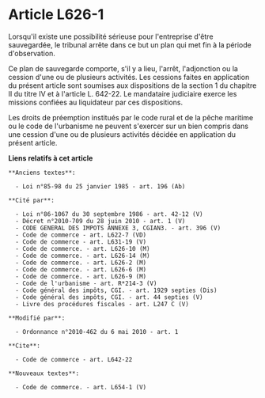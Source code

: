 # Article L626-1

Lorsqu'il existe une possibilité sérieuse pour l'entreprise d'être sauvegardée, le tribunal arrête dans ce but un plan qui
met fin à la période d'observation. 

Ce plan de sauvegarde comporte, s'il y a lieu, l'arrêt, l'adjonction ou la cession d'une ou de plusieurs activités. Les
cessions faites en application du présent article sont soumises aux dispositions de la section 1 du chapitre II du titre IV
et à l'article L. 642-22. Le mandataire judiciaire exerce les missions confiées au liquidateur par ces dispositions. 

Les droits de préemption institués par le code rural et de la pêche maritime ou le code de l'urbanisme ne peuvent s'exercer
sur un bien compris dans une cession d'une ou de plusieurs activités décidée en application du présent article.

**Liens relatifs à cet article**

	**Anciens textes**:

	  - Loi n°85-98 du 25 janvier 1985 - art. 196 (Ab)

	**Cité par**:

	  - Loi n°86-1067 du 30 septembre 1986 - art. 42-12 (V)
	  - Décret n°2010-709 du 28 juin 2010 - art. 1 (V)
	  - CODE GENERAL DES IMPOTS ANNEXE 3, CGIAN3. - art. 396 (V)
	  - Code de commerce - art. L622-7 (VD)
	  - Code de commerce - art. L631-19 (V)
	  - Code de commerce. - art. L626-10 (M)
	  - Code de commerce. - art. L626-14 (M)
	  - Code de commerce. - art. L626-2 (M)
	  - Code de commerce. - art. L626-6 (M)
	  - Code de commerce. - art. L626-9 (M)
	  - Code de l'urbanisme - art. R*214-3 (V)
	  - Code général des impôts, CGI. - art. 1929 septies (Dis)
	  - Code général des impôts, CGI. - art. 44 septies (V)
	  - Livre des procédures fiscales - art. L247 C (V)

	**Modifié par**:

	  - Ordonnance n°2010-462 du 6 mai 2010 - art. 1

	**Cite**:

	  - Code de commerce - art. L642-22

	**Nouveaux textes**:

	  - Code de commerce. - art. L654-1 (V)
